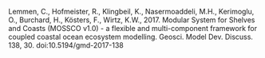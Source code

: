 <!--
SPDX-FileCopyrightText 2021-2022 Helmholtz-Zentrum Hereon
SPDX-FileCopyrightText 2013-2021 Helmholtz-Zentrum Geesthacht
SPDX-License-Identifier: CC0-1.0
SPDX-FileContributor Carsten Lemmen <carsten.lemmen@hereon.de
-->

Lemmen, C., Hofmeister, R., Klingbeil, K., Nasermoaddeli, M.H., Kerimoglu, O., Burchard, H., Kösters, F., Wirtz, K.W., 2017. Modular System for Shelves and Coasts (MOSSCO v1.0) - a flexible and multi-component framework for coupled coastal ocean ecosystem modelling. Geosci. Model Dev. Discuss. 138, 30. doi:10.5194/gmd-2017-138
